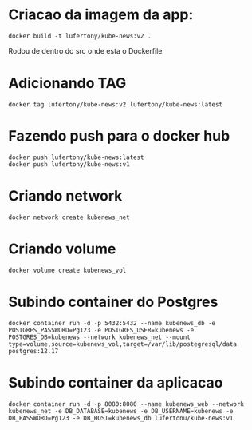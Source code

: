 # Criacao da imagem da app:
    docker build -t lufertony/kube-news:v2 .    
Rodou de dentro do src onde esta o Dockerfile

# Adicionando TAG
    docker tag lufertony/kube-news:v2 lufertony/kube-news:latest

# Fazendo push para o docker hub 
    docker push lufertony/kube-news:latest
    docker push lufertony/kube-news:v1

# Criando network
    docker network create kubenews_net

# Criando volume
    docker volume create kubenews_vol  

# Subindo container do Postgres
    docker container run -d -p 5432:5432 --name kubenews_db -e POSTGRES_PASSWORD=Pg123 -e POSTGRES_USER=kubenews -e POSTGRES_DB=kubenews --network kubenews_net --mount type=volume,source=kubenews_vol,target=/var/lib/postegresql/data postgres:12.17 

# Subindo container da aplicacao
    docker container run -d -p 8080:8080 --name kubenews_web --network kubenews_net -e DB_DATABASE=kubenews -e DB_USERNAME=kubenews -e DB_PASSWORD=Pg123 -e DB_HOST=kubenews_db lufertonu/kube-news:v1
    